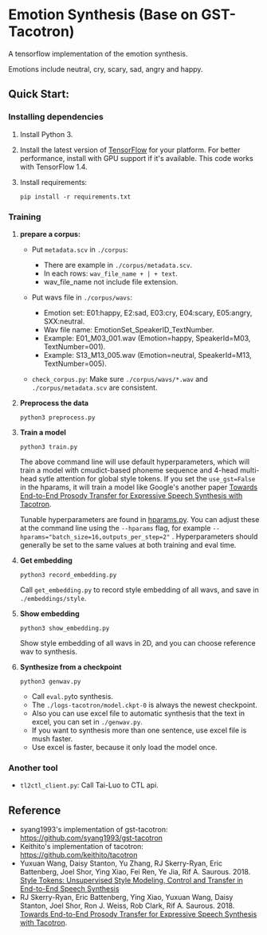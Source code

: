 # Emotion Synthesis (Base on GST-Tacotron)

A tensorflow implementation of the emotion synthesis.

Emotions include neutral, cry, scary, sad, angry and happy.

## Quick Start:

### Installing dependencies

1. Install Python 3.

2. Install the latest version of [TensorFlow](https://www.tensorflow.org/install/) for your platform. For better performance, install with GPU support if it's available. This code works with TensorFlow 1.4.

3. Install requirements:

   ```
   pip install -r requirements.txt
   ```

### Training

1. **prepare a corpus:**

   - Put `metadata.scv` in `./corpus`:
      - There are example in `./corpus/metadata.scv`.
      - In each rows: `wav_file_name + | + text`.
      - wav_file_name not include file extension.

   - Put wavs file in  `./corpus/wavs`:
      - Emotion set: E01:happy, E2:sad, E03:cry, E04:scary, E05:angry, SXX:neutral.
      - Wav file name: EmotionSet_SpeakerID_TextNumber.
      - Example: E01_M03_001.wav (Emotion=happy, SpeakerId=M03, TextNumber=001).
      - Example: S13_M13_005.wav (Emotion=neutral, SpeakerId=M13, TextNumber=005).

   - `check_corpus.py`: Make sure `./corpus/wavs/*.wav` and `./corpus/metadata.scv` are consistent.

2. **Preprocess the data**
    
   ```
   python3 preprocess.py
   ```

3. **Train a model**

   ```
   python3 train.py
   ```
   
   The above command line will use default hyperparameters, which will train a model with cmudict-based phoneme sequence and 4-head multi-head sytle attention for global style tokens. If you set the `use_gst=False` in the hparams, it will train a model like Google's another paper [Towards End-to-End Prosody Transfer for Expressive Speech Synthesis with Tacotron](https://arxiv.org/abs/1803.09047).

   Tunable hyperparameters are found in [hparams.py](hparams.py). You can adjust these at the command line using the `--hparams` flag, for example `--hparams="batch_size=16,outputs_per_step=2"` . Hyperparameters should generally be set to the same values at both training and eval time.

4. **Get embedding**

   ```
   python3 record_embedding.py
   ```

   Call `get_embedding.py` to record style embedding of all wavs, and save in `./embeddings/style`.

5. **Show embedding**
   
   ```
   python3 show_embedding.py
   ```

   Show style embedding of all wavs in 2D, and you can choose reference wav to synthesis.

6. **Synthesize from a checkpoint**

   ```
   python3 genwav.py
   ```
   
   - Call `eval.py`to synthesis.
   - The `./logs-tacotron/model.ckpt-0` is always the newest checkpoint. 
   - Also you can use excel file to automatic synthesis that the text in excel, you can set in `./genwav.py`.
   - If you want to synthesis more than one sentence, use excel file is mush faster.
   - Use excel is faster, because it only load the model once.

### Another tool
- `tl2ctl_client.py`: Call Tai-Luo to CTL api.

## Reference
  -  syang1993's implementation of gst-tacotron: https://github.com/syang1993/gst-tacotron
  -  Keithito's implementation of tacotron: https://github.com/keithito/tacotron
  -  Yuxuan Wang, Daisy Stanton, Yu Zhang, RJ Skerry-Ryan, Eric Battenberg, Joel Shor, Ying Xiao, Fei Ren, Ye Jia, Rif A. Saurous. 2018. [Style Tokens: Unsupervised Style Modeling, Control and Transfer in End-to-End Speech Synthesis](https://arxiv.org/abs/1803.09017)
  - RJ Skerry-Ryan, Eric Battenberg, Ying Xiao, Yuxuan Wang, Daisy Stanton, Joel Shor, Ron J. Weiss, Rob Clark, Rif A. Saurous. 2018. [Towards End-to-End Prosody Transfer for Expressive Speech Synthesis with Tacotron](https://arxiv.org/abs/1803.09047).